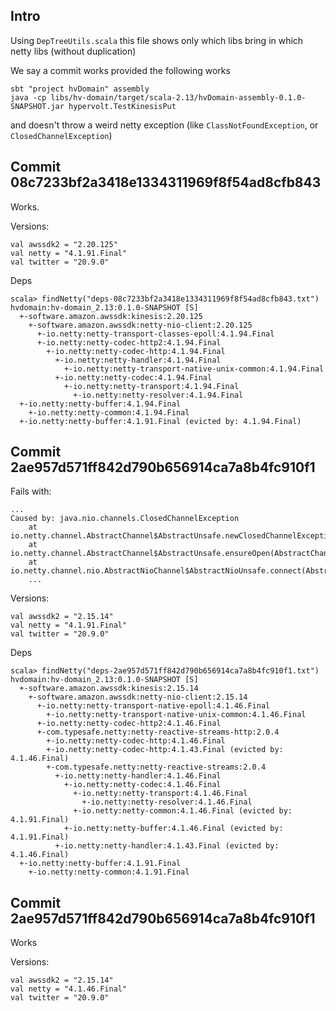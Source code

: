 
## Intro

Using `DepTreeUtils.scala` this file shows only which libs bring in which netty libs (without duplication)

We say a commit works provided the following works

```
sbt "project hvDomain" assembly
java -cp libs/hv-domain/target/scala-2.13/hvDomain-assembly-0.1.0-SNAPSHOT.jar hypervolt.TestKinesisPut
```

and doesn't throw a weird netty exception (like `ClassNotFoundException`, or `ClosedChannelException`)

## Commit 08c7233bf2a3418e1334311969f8f54ad8cfb843

Works.

Versions:

```
val awssdk2 = "2.20.125"
val netty = "4.1.91.Final"
val twitter = "20.9.0"
```

Deps

```
scala> findNetty("deps-08c7233bf2a3418e1334311969f8f54ad8cfb843.txt")
hvdomain:hv-domain_2.13:0.1.0-SNAPSHOT [S]
  +-software.amazon.awssdk:kinesis:2.20.125
    +-software.amazon.awssdk:netty-nio-client:2.20.125
      +-io.netty:netty-transport-classes-epoll:4.1.94.Final
      +-io.netty:netty-codec-http2:4.1.94.Final
        +-io.netty:netty-codec-http:4.1.94.Final
          +-io.netty:netty-handler:4.1.94.Final
            +-io.netty:netty-transport-native-unix-common:4.1.94.Final
          +-io.netty:netty-codec:4.1.94.Final
            +-io.netty:netty-transport:4.1.94.Final
              +-io.netty:netty-resolver:4.1.94.Final
  +-io.netty:netty-buffer:4.1.94.Final
    +-io.netty:netty-common:4.1.94.Final
  +-io.netty:netty-buffer:4.1.91.Final (evicted by: 4.1.94.Final)
```

## Commit 2ae957d571ff842d790b656914ca7a8b4fc910f1

Fails with:

```
...
Caused by: java.nio.channels.ClosedChannelException
	at io.netty.channel.AbstractChannel$AbstractUnsafe.newClosedChannelException(AbstractChannel.java:957)
	at io.netty.channel.AbstractChannel$AbstractUnsafe.ensureOpen(AbstractChannel.java:976)
	at io.netty.channel.nio.AbstractNioChannel$AbstractNioUnsafe.connect(AbstractNioChannel.java:237)
	...
```

Versions:

```
val awssdk2 = "2.15.14"
val netty = "4.1.91.Final"
val twitter = "20.9.0"
```

Deps

```
scala> findNetty("deps-2ae957d571ff842d790b656914ca7a8b4fc910f1.txt")
hvdomain:hv-domain_2.13:0.1.0-SNAPSHOT [S]
  +-software.amazon.awssdk:kinesis:2.15.14
    +-software.amazon.awssdk:netty-nio-client:2.15.14
      +-io.netty:netty-transport-native-epoll:4.1.46.Final
        +-io.netty:netty-transport-native-unix-common:4.1.46.Final
      +-io.netty:netty-codec-http2:4.1.46.Final
      +-com.typesafe.netty:netty-reactive-streams-http:2.0.4
        +-io.netty:netty-codec-http:4.1.46.Final
        +-io.netty:netty-codec-http:4.1.43.Final (evicted by: 4.1.46.Final)
        +-com.typesafe.netty:netty-reactive-streams:2.0.4
          +-io.netty:netty-handler:4.1.46.Final
            +-io.netty:netty-codec:4.1.46.Final
              +-io.netty:netty-transport:4.1.46.Final
                +-io.netty:netty-resolver:4.1.46.Final
              +-io.netty:netty-common:4.1.46.Final (evicted by: 4.1.91.Final)
            +-io.netty:netty-buffer:4.1.46.Final (evicted by: 4.1.91.Final)
          +-io.netty:netty-handler:4.1.43.Final (evicted by: 4.1.46.Final)
  +-io.netty:netty-buffer:4.1.91.Final
    +-io.netty:netty-common:4.1.91.Final
```

## Commit 2ae957d571ff842d790b656914ca7a8b4fc910f1

Works

Versions:

```
val awssdk2 = "2.15.14"
val netty = "4.1.46.Final"
val twitter = "20.9.0"
```

